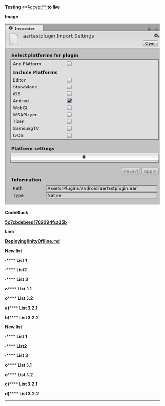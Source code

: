  

 **Testing** **[Accept** ](http://acceptworldwide.com/)**to live** 

 

 **Image** 

 **![ARR plug-in import settings as displayed in the Inspector window](Images/AndroidARRPlugins_5c74fe3fa66a08177c1c0ae5.png)** 

 **CodeBlock** 

 **[5c7cbdebeed1782094fca35b](Examples/123_5c7cbdebeed1782094fca35b.cs)** 

 **Link** 

 **[DeployingUnityOffline.md](DeployingUnityOffline.md)** 

 

 **New list** 

 **·******         **List 1** 

 **·******         **List2** 

 **·******         **List 3** 

 **o******   **List 3.1** 

 **o******   **List 3.2** 

 **a)******       **List 3.2.1** 

 **b)******      **List 3.2.2** 

 **New list** 

 **·******         **List 1** 

 **·******         **List2** 

 **·******         **List 3** 

 **o******   **List 3.1** 

 **o******   **List 3.2** 

 **c)******       **List 3.2.1** 

 **d)******      **List 3.2.2** 

 ****  

 

